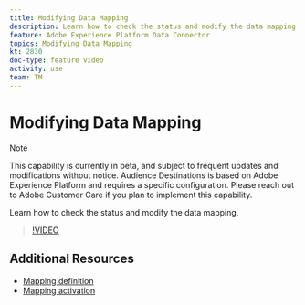 ```yaml
---
title: Modifying Data Mapping
description: Learn how to check the status and modify the data mapping.
feature: Adobe Experience Platform Data Connector
topics: Modifying Data Mapping
kt: 2830
doc-type: feature video
activity: use
team: TM
---
```


# Modifying Data Mapping

>[!NOTE]
>
>This capability is currently in beta, and subject to frequent updates and modifications without notice. Audience Destinations is based on Adobe Experience Platform and requires a specific configuration.
>Please reach out to Adobe Customer Care if you plan to implement this capability.

Learn how to check the status and modify the data mapping.

>[!VIDEO](https://video.tv.adobe.com/v/27266?quality=12)

## Additional Resources

* [Mapping definition](https://docs.adobe.com/content/help/en/campaign-standard/using/administrating/mapping-campaign-and-aep-data/aep-mapping-definition.html)
* [Mapping activation](https://docs.adobe.com/content/help/en/campaign-standard/using/administrating/mapping-campaign-and-aep-data/aep-mapping-activation.html)
